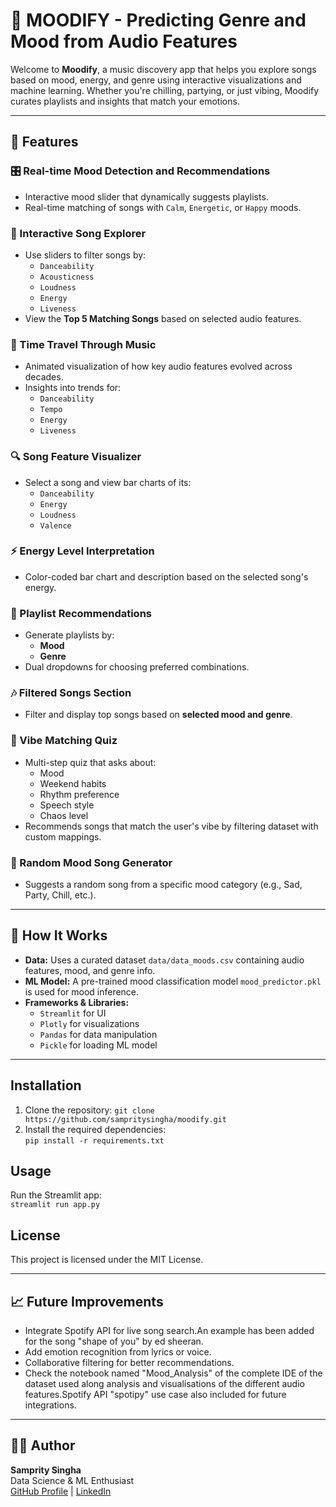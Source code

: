 # 🎵 MOODIFY - Predicting Genre and Mood from Audio Features

Welcome to **Moodify**, a music discovery app that helps you explore songs based on mood, energy, and genre using interactive visualizations and machine learning. Whether you're chilling, partying, or just vibing, Moodify curates playlists and insights that match your emotions.

---

## 🌟 Features

### 🎛️ Real-time Mood Detection and Recommendations
- Interactive mood slider that dynamically suggests playlists.
- Real-time matching of songs with `Calm`, `Energetic`, or `Happy` moods.

### 🧭 Interactive Song Explorer
- Use sliders to filter songs by:
  - `Danceability`
  - `Acousticness`
  - `Loudness`
  - `Energy`
  - `Liveness`
- View the **Top 5 Matching Songs** based on selected audio features.

### 🎼 Time Travel Through Music
- Animated visualization of how key audio features evolved across decades.
- Insights into trends for:
  - `Danceability`
  - `Tempo`
  - `Energy`
  - `Liveness`

### 🔍 Song Feature Visualizer
- Select a song and view bar charts of its:
  - `Danceability`
  - `Energy`
  - `Loudness`
  - `Valence`

### ⚡ Energy Level Interpretation
- Color-coded bar chart and description based on the selected song's energy.

### 🎯 Playlist Recommendations
- Generate playlists by:
  - **Mood**
  - **Genre**
- Dual dropdowns for choosing preferred combinations.

### 🎶 Filtered Songs Section
- Filter and display top songs based on **selected mood and genre**.

### 🎵 Vibe Matching Quiz
- Multi-step quiz that asks about:
  - Mood
  - Weekend habits
  - Rhythm preference
  - Speech style
  - Chaos level
- Recommends songs that match the user's vibe by filtering dataset with custom mappings.

### 🔀 Random Mood Song Generator 
- Suggests a random song from a specific mood category (e.g., Sad, Party, Chill, etc.).

---

## 🧠 How It Works

- **Data:** Uses a curated dataset `data/data_moods.csv` containing audio features, mood, and genre info.
- **ML Model:** A pre-trained mood classification model `mood_predictor.pkl` is used for mood inference.
- **Frameworks & Libraries:**
  - `Streamlit` for UI
  - `Plotly` for visualizations
  - `Pandas` for data manipulation
  - `Pickle` for loading ML model

---

## Installation
1. Clone the repository: `git clone https://github.com/sampritysingha/moodify.git`
2. Install the required dependencies:  
   `pip install -r requirements.txt`

## Usage
Run the Streamlit app:  
`streamlit run app.py`

## License
This project is licensed under the MIT License.

---

## 📈 Future Improvements
- Integrate Spotify API for live song search.An example has been added for the song "shape of you" by ed sheeran.
- Add emotion recognition from lyrics or voice.
- Collaborative filtering for better recommendations.
- Check the notebook named "Mood_Analysis" of the complete IDE of the dataset used along analysis and visualisations of the different audio features.Spotify API "spotipy" use case also included for future integrations.

---

## 👨‍💻 Author

**Samprity Singha**  
Data Science & ML Enthusiast  
[GitHub Profile](https://github.com/sampritysingha) | [LinkedIn](https://linkedin.com/in/sampritysingha29)  

